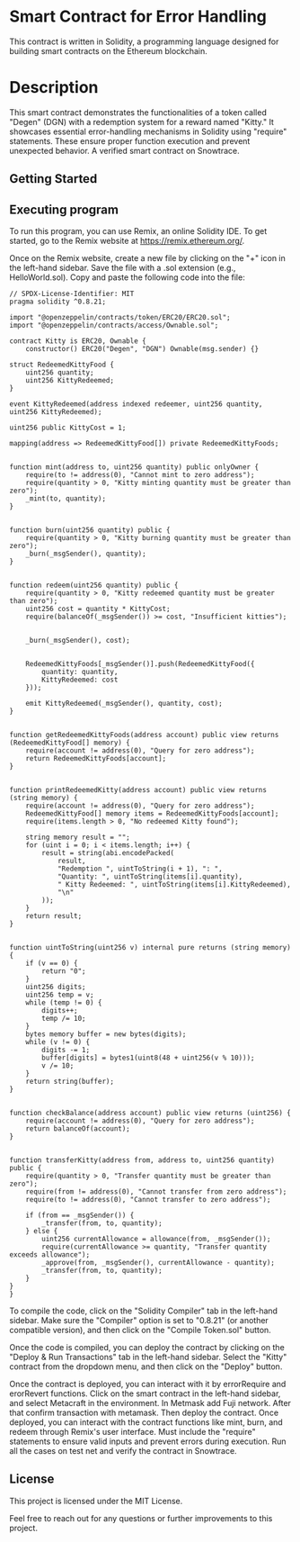 # Smart Contract for Error Handling
This contract is written in Solidity, a programming language designed for building smart contracts on the Ethereum blockchain.
# Description
This smart contract demonstrates the functionalities of a token called "Degen" (DGN) with a redemption system for a reward named "Kitty." It showcases essential error-handling mechanisms in Solidity using "require" statements. These ensure proper function execution and prevent unexpected behavior. A verified smart contract on Snowtrace.
## Getting Started
## Executing program
To run this program, you can use Remix, an online Solidity IDE. To get started, go to the Remix website at https://remix.ethereum.org/.

Once on the Remix website, create a new file by clicking on the "+" icon in the left-hand sidebar. Save the file with a .sol extension (e.g., HelloWorld.sol). Copy and paste the following code into the file:

    // SPDX-License-Identifier: MIT
    pragma solidity ^0.8.21;

    import "@openzeppelin/contracts/token/ERC20/ERC20.sol";
    import "@openzeppelin/contracts/access/Ownable.sol";

    contract Kitty is ERC20, Ownable {
        constructor() ERC20("Degen", "DGN") Ownable(msg.sender) {}

    struct RedeemedKittyFood {
        uint256 quantity;          
        uint256 KittyRedeemed;  
    }

    event KittyRedeemed(address indexed redeemer, uint256 quantity, uint256 KittyRedeemed);

    uint256 public KittyCost = 1; 

    mapping(address => RedeemedKittyFood[]) private RedeemedKittyFoods;

    
    function mint(address to, uint256 quantity) public onlyOwner {
        require(to != address(0), "Cannot mint to zero address");
        require(quantity > 0, "Kitty minting quantity must be greater than zero");
        _mint(to, quantity);
    }

    
    function burn(uint256 quantity) public {
        require(quantity > 0, "Kitty burning quantity must be greater than zero");
        _burn(_msgSender(), quantity);
    }

   
    function redeem(uint256 quantity) public {
        require(quantity > 0, "Kitty redeemed quantity must be greater than zero");
        uint256 cost = quantity * KittyCost;
        require(balanceOf(_msgSender()) >= cost, "Insufficient kitties");

       
        _burn(_msgSender(), cost);

       
        RedeemedKittyFoods[_msgSender()].push(RedeemedKittyFood({
            quantity: quantity,
            KittyRedeemed: cost
        }));

        emit KittyRedeemed(_msgSender(), quantity, cost);
    }

    
    function getRedeemedKittyFoods(address account) public view returns (RedeemedKittyFood[] memory) {
        require(account != address(0), "Query for zero address");
        return RedeemedKittyFoods[account];
    }

    
    function printRedeemedKitty(address account) public view returns (string memory) {
        require(account != address(0), "Query for zero address");
        RedeemedKittyFood[] memory items = RedeemedKittyFoods[account];
        require(items.length > 0, "No redeemed Kitty found");

        string memory result = "";
        for (uint i = 0; i < items.length; i++) {
            result = string(abi.encodePacked(
                result,
                "Redemption ", uintToString(i + 1), ": ", 
                "Quantity: ", uintToString(items[i].quantity), 
                " Kitty Redeemed: ", uintToString(items[i].KittyRedeemed), 
                "\n"
            ));
        }
        return result;
    }

    
    function uintToString(uint256 v) internal pure returns (string memory) {
        if (v == 0) {
            return "0";
        }
        uint256 digits;
        uint256 temp = v;
        while (temp != 0) {
            digits++;
            temp /= 10;
        }
        bytes memory buffer = new bytes(digits);
        while (v != 0) {
            digits -= 1;
            buffer[digits] = bytes1(uint8(48 + uint256(v % 10)));
            v /= 10;
        }
        return string(buffer);
    }

   
    function checkBalance(address account) public view returns (uint256) {
        require(account != address(0), "Query for zero address");
        return balanceOf(account);
    }

    
    function transferKitty(address from, address to, uint256 quantity) public {
        require(quantity > 0, "Transfer quantity must be greater than zero");
        require(from != address(0), "Cannot transfer from zero address");
        require(to != address(0), "Cannot transfer to zero address");

        if (from == _msgSender()) {
            _transfer(from, to, quantity);
        } else {
            uint256 currentAllowance = allowance(from, _msgSender());
            require(currentAllowance >= quantity, "Transfer quantity exceeds allowance");
            _approve(from, _msgSender(), currentAllowance - quantity);
            _transfer(from, to, quantity);
        }
    }
    }
To compile the code, click on the "Solidity Compiler" tab in the left-hand sidebar. Make sure the "Compiler" option is set to "0.8.21" (or another compatible version), and then click on the "Compile Token.sol" button.

Once the code is compiled, you can deploy the contract by clicking on the "Deploy & Run Transactions" tab in the left-hand sidebar. Select the "Kitty" contract from the dropdown menu, and then click on the "Deploy" button.

Once the contract is deployed, you can interact with it by errorRequire and erorRevert functions. Click on the smart contract in the left-hand sidebar, and select Metacraft in the environment. In Metmask add Fuji network. After that confirm transaction with metamask. Then deploy the contract. Once deployed, you can interact with the contract functions like mint, burn, and redeem through Remix's user interface. Must include the "require" statements to ensure valid inputs and prevent errors during execution. Run all the cases on test net and verify the contract in Snowtrace.

## License
This project is licensed under the MIT License.

Feel free to reach out for any questions or further improvements to this project.
